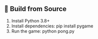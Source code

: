## 🔧 Build from Source
1. Install Python 3.8+  
2. Install dependencies:
pip install pygame
3. Run the game:
python pong.py
